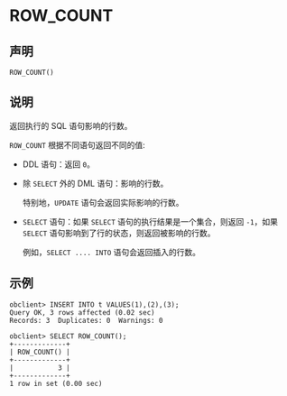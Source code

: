ROW_COUNT
==============================



声明
-----------------------

```unknow
ROW_COUNT()
```



说明
-----------------------

返回执行的 SQL 语句影响的行数。

`ROW_COUNT` 根据不同语句返回不同的值:

* DDL 语句：返回 `0`。



* 除 `SELECT` 外的 DML 语句：影响的行数。

  特别地，`UPDATE` 语句会返回实际影响的行数。
  

* `SELECT` 语句：如果 `SELECT` 语句的执行结果是一个集合，则返回 `-1`，如果 `SELECT` 语句影响到了行的状态，则返回被影响的行数。

  例如，`SELECT .... INTO` 语句会返回插入的行数。
  




示例
-----------------------

```unknow
obclient> INSERT INTO t VALUES(1),(2),(3);
Query OK, 3 rows affected (0.02 sec)
Records: 3  Duplicates: 0  Warnings: 0

obclient> SELECT ROW_COUNT();
+-------------+
| ROW_COUNT() |
+-------------+
|           3 |
+-------------+
1 row in set (0.00 sec)
```
